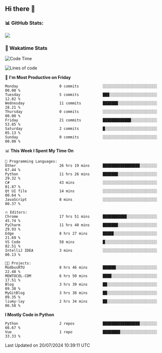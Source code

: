 ## Hi there 👋
### 📊 GitHub Stats:
<p href="https://github.com/anuraghazra/github-readme-stats">
<img align="left" src="https://github-readme-stats.vercel.app/api?username=liumy-lay&show_icons=true&title_color=ffffff&icon_color=ffffff&text_color=ffffff&bg_color=D80835&hide_title=true" />
</p>
<br clear="left"/>

### 🚀 Wakatime Stats
<!--START_SECTION:waka-->
![Code Time](http://img.shields.io/badge/Code%20Time-50%20hrs%2024%20mins-blue)

![Lines of code](https://img.shields.io/badge/From%20Hello%20World%20I%27ve%20Written-0%20lines%20of%20code-blue)

📅 **I'm Most Productive on Friday** 

```text
Monday                   0 commits           ░░░░░░░░░░░░░░░░░░░░░░░░░   00.00 % 
Tuesday                  5 commits           ███░░░░░░░░░░░░░░░░░░░░░░   12.82 % 
Wednesday                11 commits          ███████░░░░░░░░░░░░░░░░░░   28.21 % 
Thursday                 0 commits           ░░░░░░░░░░░░░░░░░░░░░░░░░   00.00 % 
Friday                   21 commits          █████████████░░░░░░░░░░░░   53.85 % 
Saturday                 2 commits           █░░░░░░░░░░░░░░░░░░░░░░░░   05.13 % 
Sunday                   0 commits           ░░░░░░░░░░░░░░░░░░░░░░░░░   00.00 % 
```


📊 **This Week I Spent My Time On** 

```text
💬 Programming Languages: 
Other                    26 hrs 19 mins      █████████████████░░░░░░░░   67.44 % 
Python                   11 hrs 26 mins      ███████░░░░░░░░░░░░░░░░░░   29.32 % 
C#                       43 mins             ░░░░░░░░░░░░░░░░░░░░░░░░░   01.87 % 
Qt UI file               14 mins             ░░░░░░░░░░░░░░░░░░░░░░░░░   00.64 % 
JavaScript               8 mins              ░░░░░░░░░░░░░░░░░░░░░░░░░   00.37 % 

🔥 Editors: 
Chrome                   17 hrs 51 mins      ███████████░░░░░░░░░░░░░░   45.74 % 
PyCharm                  11 hrs 40 mins      ███████░░░░░░░░░░░░░░░░░░   29.93 % 
Edge                     8 hrs 27 mins       █████░░░░░░░░░░░░░░░░░░░░   21.69 % 
VS Code                  58 mins             █░░░░░░░░░░░░░░░░░░░░░░░░   02.51 % 
IntelliJ IDEA            3 mins              ░░░░░░░░░░░░░░░░░░░░░░░░░   00.13 % 

🐱‍💻 Projects: 
ModbusRTU                8 hrs 46 mins       ██████░░░░░░░░░░░░░░░░░░░   22.48 % 
MEWTOCOL-COM             6 hrs 50 mins       ████░░░░░░░░░░░░░░░░░░░░░   17.51 % 
Blog                     3 hrs 39 mins       ██░░░░░░░░░░░░░░░░░░░░░░░   09.38 % 
MyGitBlog                3 hrs 38 mins       ██░░░░░░░░░░░░░░░░░░░░░░░   09.35 % 
liumy-lay                2 hrs 34 mins       ██░░░░░░░░░░░░░░░░░░░░░░░   06.58 % 
```

**I Mostly Code in Python** 

```text
Python                   2 repos             █████████████████░░░░░░░░   66.67 % 
Vue                      1 repo              ████████░░░░░░░░░░░░░░░░░   33.33 % 
```




 Last Updated on 20/07/2024 10:39:11 UTC
<!--END_SECTION:waka-->
